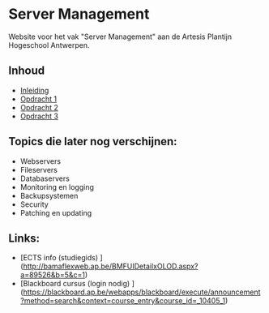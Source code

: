 # Server Management

Website voor het vak "Server Management" aan de Artesis Plantijn Hogeschool Antwerpen.

## Inhoud
 * [Inleiding](Labs/inleiding.md)
 * [Opdracht 1](Labs/opdracht1.md)
 * [Opdracht 2](Labs/opdracht2.md)
 * [Opdracht 3](Labs/opdracht3.md)
 
## Topics die later nog verschijnen:
 * Webservers
 * Fileservers
 * Databaservers
 * Monitoring en logging
 * Backupsystemen
 * Security
 * Patching en updating

## Links:
 * [ECTS info (studiegids) ] (http://bamaflexweb.ap.be/BMFUIDetailxOLOD.aspx?a=89526&b=5&c=1)
 * [Blackboard cursus (login nodig) ] (https://blackboard.ap.be/webapps/blackboard/execute/announcement?method=search&context=course_entry&course_id=_10405_1)
 
